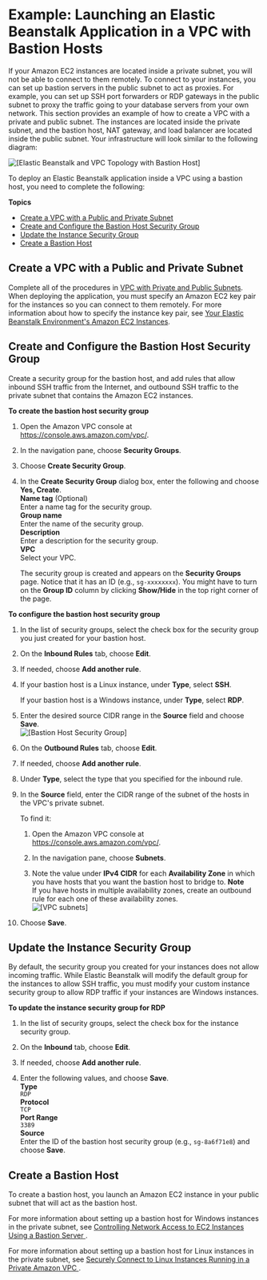 # Example: Launching an Elastic Beanstalk Application in a VPC with Bastion Hosts<a name="vpc-bastion-host"></a>

If your Amazon EC2 instances are located inside a private subnet, you will not be able to connect to them remotely\. To connect to your instances, you can set up bastion servers in the public subnet to act as proxies\. For example, you can set up SSH port forwarders or RDP gateways in the public subnet to proxy the traffic going to your database servers from your own network\. This section provides an example of how to create a VPC with a private and public subnet\. The instances are located inside the private subnet, and the bastion host, NAT gateway, and load balancer are located inside the public subnet\. Your infrastructure will look similar to the following diagram:

![\[Elastic Beanstalk and VPC Topology with Bastion Host\]](http://docs.aws.amazon.com/elasticbeanstalk/latest/dg/images/aeb-vpc-bastion-topo-ngw.png)

To deploy an Elastic Beanstalk application inside a VPC using a bastion host, you need to complete the following:

**Topics**
+ [Create a VPC with a Public and Private Subnet](#vpc-bastion-host-create)
+ [Create and Configure the Bastion Host Security Group](#vpc-bastion-create-host-sg)
+ [Update the Instance Security Group](#vpc-bastion-update-instance-sg)
+ [Create a Bastion Host](#vpc-bastion-host-launch)

## Create a VPC with a Public and Private Subnet<a name="vpc-bastion-host-create"></a>

Complete all of the procedures in [VPC with Private and Public Subnets](vpc.md#services-vpc-privatepublic)\. When deploying the application, you must specify an Amazon EC2 key pair for the instances so you can connect to them remotely\. For more information about how to specify the instance key pair, see [Your Elastic Beanstalk Environment's Amazon EC2 Instances](using-features.managing.ec2.md)\.

## Create and Configure the Bastion Host Security Group<a name="vpc-bastion-create-host-sg"></a>

Create a security group for the bastion host, and add rules that allow inbound SSH traffic from the Internet, and outbound SSH traffic to the private subnet that contains the Amazon EC2 instances\.

**To create the bastion host security group**

1. Open the Amazon VPC console at [https://console\.aws\.amazon\.com/vpc/](https://console.aws.amazon.com/vpc/)\.

1. In the navigation pane, choose **Security Groups**\.

1. Choose **Create Security Group**\.

1. In the **Create Security Group** dialog box, enter the following and choose **Yes, Create**\.  
**Name tag** \(Optional\)  
Enter a name tag for the security group\.  
**Group name**  
Enter the name of the security group\.  
**Description**  
Enter a description for the security group\.  
**VPC**  
Select your VPC\.

   The security group is created and appears on the **Security Groups** page\. Notice that it has an ID \(e\.g\., `sg-xxxxxxxx`\)\. You might have to turn on the **Group ID** column by clicking **Show/Hide** in the top right corner of the page\.

**To configure the bastion host security group**

1. In the list of security groups, select the check box for the security group you just created for your bastion host\.

1. On the **Inbound Rules** tab, choose **Edit**\.

1. If needed, choose **Add another rule**\.

1. If your bastion host is a Linux instance, under **Type**, select **SSH**\.

   If your bastion host is a Windows instance, under **Type**, select **RDP**\.

1. Enter the desired source CIDR range in the **Source** field and choose **Save**\.  
![\[Bastion Host Security Group\]](http://docs.aws.amazon.com/elasticbeanstalk/latest/dg/images/vpc-bh-sg-inbound.png)

1. On the **Outbound Rules** tab, choose **Edit**\.

1. If needed, choose **Add another rule**\.

1. Under **Type**, select the type that you specified for the inbound rule\.

1. In the **Source** field, enter the CIDR range of the subnet of the hosts in the VPC's private subnet\.

   To find it:

   1. Open the Amazon VPC console at [https://console\.aws\.amazon\.com/vpc/](https://console.aws.amazon.com/vpc/)\.

   1. In the navigation pane, choose **Subnets**\.

   1. Note the value under **IPv4 CIDR** for each **Availability Zone** in which you have hosts that you want the bastion host to bridge to\.
**Note**  
If you have hosts in multiple availability zones, create an outbound rule for each one of these availability zones\.  
![\[VPC subnets\]](http://docs.aws.amazon.com/elasticbeanstalk/latest/dg/images/vpc-subnets.png)

1. Choose **Save**\.

## Update the Instance Security Group<a name="vpc-bastion-update-instance-sg"></a>

By default, the security group you created for your instances does not allow incoming traffic\. While Elastic Beanstalk will modify the default group for the instances to allow SSH traffic, you must modify your custom instance security group to allow RDP traffic if your instances are Windows instances\.

**To update the instance security group for RDP**

1. In the list of security groups, select the check box for the instance security group\.

1. On the **Inbound** tab, choose **Edit**\.

1. If needed, choose **Add another rule**\.

1. Enter the following values, and choose **Save**\.   
**Type**  
`RDP`  
**Protocol**  
`TCP`  
**Port Range**  
`3389`  
**Source**  
Enter the ID of the bastion host security group \(e\.g\., `sg-8a6f71e8`\) and choose **Save**\.

## Create a Bastion Host<a name="vpc-bastion-host-launch"></a>

To create a bastion host, you launch an Amazon EC2 instance in your public subnet that will act as the bastion host\.

For more information about setting up a bastion host for Windows instances in the private subnet, see [ Controlling Network Access to EC2 Instances Using a Bastion Server ](http://aws.amazon.com/blogs/security/controlling-network-access-to-ec2-instances-using-a-bastion-server/)\.

For more information about setting up a bastion host for Linux instances in the private subnet, see [ Securely Connect to Linux Instances Running in a Private Amazon VPC ](http://aws.amazon.com/blogs/security/securely-connect-to-linux-instances-running-in-a-private-amazon-vpc/)\.